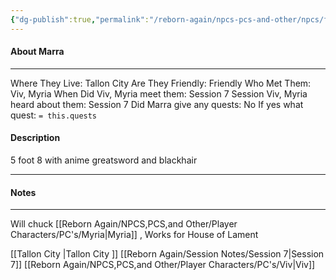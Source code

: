 ```yaml
---
{"dg-publish":true,"permalink":"/reborn-again/npcs-pcs-and-other/npcs/friendly/marra/"}
---
```



#### About Marra
---
Where They Live: Tallon City 
Are They Friendly: Friendly 
Who Met Them: Viv, Myria
When Did Viv, Myria meet them: Session 7
Session Viv, Myria heard about them: Session 7
Did Marra give any quests: No
	If yes what quest: `= this.quests`


#### Description
5 foot 8 with anime greatsword and blackhair

---

#### Notes
---
Will chuck [[Reborn Again/NPCS,PCS,and Other/Player Characters/PC's/Myria\|Myria]] , Works for House of Lament

[[Tallon City \|Tallon City ]]
	[[Reborn Again/Session Notes/Session 7\|Session 7]]
	[[Reborn Again/NPCS,PCS,and Other/Player Characters/PC's/Viv\|Viv]]
	